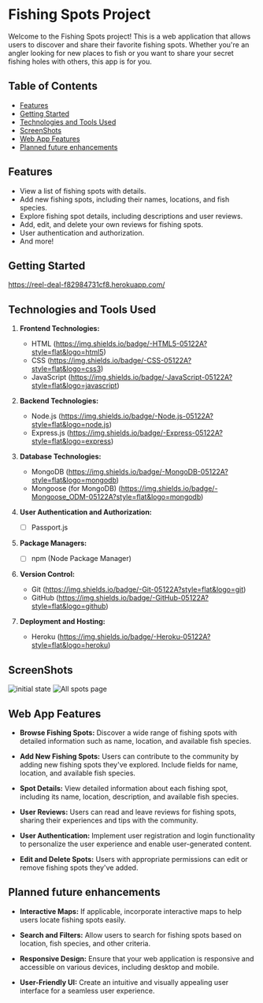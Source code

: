 # Fishing Spots Project

Welcome to the Fishing Spots project! This is a web application that allows users to discover and share their favorite fishing spots. Whether you're an angler looking for new places to fish or you want to share your secret fishing holes with others, this app is for you.

## Table of Contents

- [Features](#features)
- [Getting Started](#getting-started)
- [Technologies and Tools Used](#Technologies-and-Tools-Used)
- [ScreenShots](#installation)
- [Web App Features](#Web-App-Features)
- [Planned future enhancements](#Planned-future-enhancements)

## Features

- View a list of fishing spots with details.
- Add new fishing spots, including their names, locations, and fish species.
- Explore fishing spot details, including descriptions and user reviews.
- Add, edit, and delete your own reviews for fishing spots.
- User authentication and authorization.
- And more!

## Getting Started

https://reel-deal-f82984731cf8.herokuapp.com/


## Technologies and Tools Used

1. **Frontend Technologies:**
   - HTML (https://img.shields.io/badge/-HTML5-05122A?style=flat&logo=html5)
   - CSS (https://img.shields.io/badge/-CSS-05122A?style=flat&logo=css3)
   - JavaScript (https://img.shields.io/badge/-JavaScript-05122A?style=flat&logo=javascript)

2. **Backend Technologies:**
   - Node.js (https://img.shields.io/badge/-Node.js-05122A?style=flat&logo=node.js)
   - Express.js (https://img.shields.io/badge/-Express-05122A?style=flat&logo=express)


3. **Database Technologies:**
   - MongoDB (https://img.shields.io/badge/-MongoDB-05122A?style=flat&logo=mongodb)
   - Mongoose (for MongoDB) (https://img.shields.io/badge/-Mongoose_ODM-05122A?style=flat&logo=mongodb)

4. **User Authentication and Authorization:**
   - [ ] Passport.js

5. **Package Managers:**
   - [ ] npm (Node Package Manager)

6. **Version Control:**
   - Git (https://img.shields.io/badge/-Git-05122A?style=flat&logo=git)
   - GitHub (https://img.shields.io/badge/-GitHub-05122A?style=flat&logo=github)

7. **Deployment and Hosting:**
   - Heroku (https://img.shields.io/badge/-Heroku-05122A?style=flat&logo=heroku)

## ScreenShots
![initial state](images/h.png)
![All spots page](images/spots.png)

## Web App Features

- **Browse Fishing Spots:** Discover a wide range of fishing spots with detailed information such as name, location, and available fish species.

- **Add New Fishing Spots:** Users can contribute to the community by adding new fishing spots they've explored. Include fields for name, location, and available fish species.

- **Spot Details:** View detailed information about each fishing spot, including its name, location, description, and available fish species.

- **User Reviews:** Users can read and leave reviews for fishing spots, sharing their experiences and tips with the community.

- **User Authentication:** Implement user registration and login functionality to personalize the user experience and enable user-generated content.

- **Edit and Delete Spots:** Users with appropriate permissions can edit or remove fishing spots they've added.

## Planned future enhancements

- **Interactive Maps:** If applicable, incorporate interactive maps to help users locate fishing spots easily.

- **Search and Filters:** Allow users to search for fishing spots based on location, fish species, and other criteria.

- **Responsive Design:** Ensure that your web application is responsive and accessible on various devices, including desktop and mobile.

- **User-Friendly UI:** Create an intuitive and visually appealing user interface for a seamless user experience.
